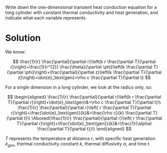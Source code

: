 Write down the one-dimensional transient heat conduction equation for a
long cylinder with constant thermal conductivity and heat generation,
and indicate what each variable represents.

# Solution

We know:

$$
\frac{1}{r} \frac{\partial}{\partial r}\left(k r \frac{\partial T}{\partial r}\right)+\frac{1}{r^{2}} \frac{\theta}{\partial \phi}\left(k \frac{\partial T}{\partial \phi}\right)+\frac{\partial}{\partial z}\left(k \frac{\partial T}{\partial z}\right)+\dot{e}_\text{gen}=\rho c \frac{\partial T}{\partial t}
$$

For a single dimension in a long cylinder, we look at the radius only,
so:

$$
\begin{aligned}
\frac{1}{r} \frac{\partial}{\partial r}\left(k r \frac{\partial T}{\partial r}\right)+\dot{e}_\text{gen}&=\rho c \frac{\partial T}{\partial t}\\
\frac{1}{r} \frac{\partial}{\partial r}\left( r \frac{\partial T}{\partial r}\right)+\frac{\dot{e}_\text{gen}}{k}&=\frac{\rho c}{k} \frac{\partial T}{\partial t}\\
\Aboxed{\frac{1}{r} \frac{\partial}{\partial r}\left( r \frac{\partial T}{\partial r}\right)+\frac{\dot{e}_\text{gen}}{k}&=\frac{1}{\alpha} \frac{\partial T}{\partial t}}\\
\end{aligned}
$$

$T$ represents the temperature at distance $r$, with specific heat
generation $\dot{e}_\text{gen}$, thermal conductivity constant $k$,
thermal diffusivity $\alpha$, and time $t$.
